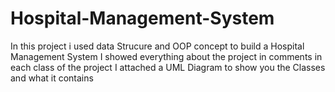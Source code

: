 # Hospital-Management-System
In this project i used data Strucure and OOP concept to build a Hospital Management System 
I showed everything about the project in comments in each class of the project
I attached a UML Diagram to show you the Classes and what it contains 
